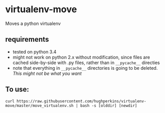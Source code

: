 # virtualenv-move
Moves a python virtualenv

## requirements

- tested on python 3.4
- might not work on python 2.x without modification, since files are cached side-by-side with .py files, rather than in `__pycache__` directies
- note that everything in `__pycache__` directories is going to be deleted.  *This might not be what you want*

## To use:
```
curl https://raw.githubusercontent.com/hughperkins/virtualenv-move/master/move_virtualenv.sh | bash -s [olddir] [newdir]
```

